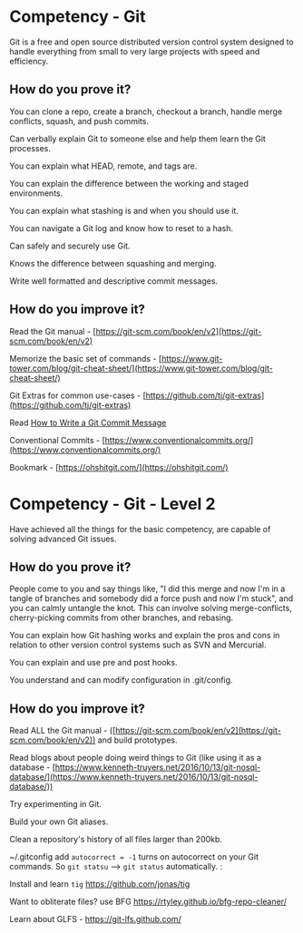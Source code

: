 # Competency - Git

Git is a free and open source distributed version control system designed to handle everything from small to very large projects with speed and efficiency.

## How do you prove it?

You can clone a repo, create a branch, checkout a branch, handle merge conflicts, squash, and push commits.

Can verbally explain Git to someone else and help them learn the Git processes.

You can explain what HEAD, remote, and tags are.

You can explain the difference between the working and staged environments.

You can explain what stashing is and when you should use it. 

You can navigate a Git log and know how to reset to a hash.

Can safely and securely use Git.

Knows the difference between squashing and merging.

Write well formatted and descriptive commit messages.

## How do you improve it?

Read the Git manual - [https://git-scm.com/book/en/v2](https://git-scm.com/book/en/v2)

Memorize the basic set of commands - [https://www.git-tower.com/blog/git-cheat-sheet/](https://www.git-tower.com/blog/git-cheat-sheet/)

Git Extras for common use-cases - [https://github.com/tj/git-extras](https://github.com/tj/git-extras)

Read [How to Write a Git Commit Message](https://chris.beams.io/posts/git-commit/)

Conventional Commits - [https://www.conventionalcommits.org/](https://www.conventionalcommits.org/)

Bookmark - [https://ohshitgit.com/](https://ohshitgit.com/)

# Competency - Git - Level 2

Have achieved all the things for the basic competency, are capable of solving advanced Git issues.

## How do you prove it?

People come to you and say things like, "I did this merge and now I'm in a tangle of branches and somebody did a force push and now I'm stuck", and you can calmly untangle the knot. This can involve solving merge-conflicts, cherry-picking commits from other branches, and rebasing.

You can explain how Git hashing works and explain the pros and cons in relation to other version control systems such as SVN and Mercurial.

You can explain and use pre and post hooks.

You understand and can modify configuration in .git/config.

## How do you improve it?

Read ALL the Git manual - ([https://git-scm.com/book/en/v2](https://git-scm.com/book/en/v2)) and build prototypes.

Read blogs about people doing weird things to Git (like using it as a database - [https://www.kenneth-truyers.net/2016/10/13/git-nosql-database/](https://www.kenneth-truyers.net/2016/10/13/git-nosql-database/)) 

Try experimenting in Git.

Build your own Git aliases.

Clean a repository's history of all files larger than 200kb.

~/.gitconfig add `autocorrect = -1` turns on autocorrect on your Git commands. So `git statsu` --> `git status` automatically.  :

Install and learn `tig` https://github.com/jonas/tig

Want to obliterate files? use BFG https://rtyley.github.io/bfg-repo-cleaner/

Learn about GLFS - https://git-lfs.github.com/

